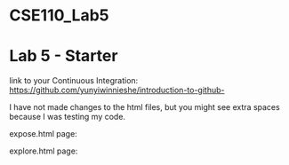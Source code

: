 # CSE110_Lab5

# Lab 5 - Starter
link to your Continuous Integration: https://github.com/yunyiwinnieshe/introduction-to-github-

I have not made changes to the html files, but you might see extra spaces because I was testing my code. 

expose.html page: 

explore.html page: